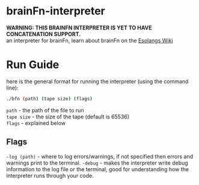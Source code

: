 # brainFn-interpreter
**WARNING: THIS BRAINFN INTERPRETER IS YET TO HAVE CONCATENATION SUPPORT.**
<br>an interpreter for brainFn, learn about brainFn on the [Esolangs Wiki](https://esolangs.org/wiki/BrainFn)

# Run Guide
here is the general format for running the interpreter (using the command line):
```sh
./bfn (path) (tape size) (flags)
```
`path` - the path of the file to run<br>
`tape size` - the size of the tape (default is 65536)<br>
`flags` - explained below<br>
## Flags
`-log (path)` - where to log errors\/warnings, if not specified then errors and warnings print to the terminal.
`-debug` - makes the interpreter write debug information to the log file or the terminal, good for understanding how the interpreter runs through your code.
